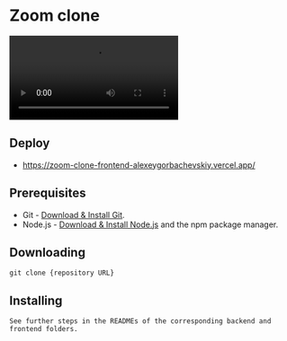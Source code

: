 # Zoom clone

<video src='./frontend/src/assets/video/overview.mp4'></video> <br />

## Deploy

- https://zoom-clone-frontend-alexeygorbachevskiy.vercel.app/

## Prerequisites

- Git - [Download & Install Git](https://git-scm.com/downloads).
- Node.js - [Download & Install Node.js](https://nodejs.org/en/download/) and the npm package manager.

## Downloading

```
git clone {repository URL}
```

## Installing

```
See further steps in the READMEs of the corresponding backend and frontend folders. 
```
